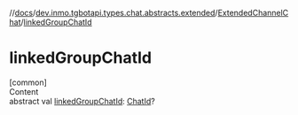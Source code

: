 //[docs](../../../index.md)/[dev.inmo.tgbotapi.types.chat.abstracts.extended](../index.md)/[ExtendedChannelChat](index.md)/[linkedGroupChatId](linked-group-chat-id.md)



# linkedGroupChatId  
[common]  
Content  
abstract val [linkedGroupChatId](linked-group-chat-id.md): [ChatId](../../dev.inmo.tgbotapi.types/-chat-id/index.md)?  



